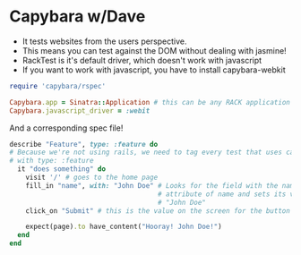 # Capybara w/Dave

* It tests websites from the users perspective.
* This means you can test against the DOM without dealing with jasmine!
* RackTest is it's default driver, which doesn't work with javascript
* If you want to work with javascript, you have to install capybara-webkit


```ruby
require 'capybara/rspec'

Capybara.app = Sinatra::Application # this can be any RACK application
Capybara.javascript_driver = :webit
```

And a corresponding spec file!

```ruby
describe "Feature", type: :feature do
# Because we're not using rails, we need to tag every test that uses capybara
# with type: :feature
  it "does something" do
    visit '/' # goes to the home page
    fill_in "name", with: "John Doe" # Looks for the field with the name
                                     # attribute of name and sets its value to
                                     # "John Doe"
    click_on "Submit" # this is the value on the screen for the button

    expect(page).to have_content("Hooray! John Doe!")
  end
end
```

